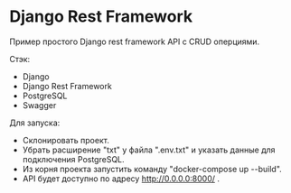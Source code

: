# Django Rest Framework

Пример простого Django rest framework API с CRUD оперциями. 

Стэк:
 - Django
 - Django Rest Framework
 - PostgreSQL
 - Swagger

Для запуска:
- Склонировать проект.
- Убрать расширение "txt" у файла ".env.txt" и указать данные для подключения PostgreSQL.
- Из корня проекта запустить команду "docker-compose up --build".
- API будет доступно по адресу http://0.0.0.0:8000/ .
